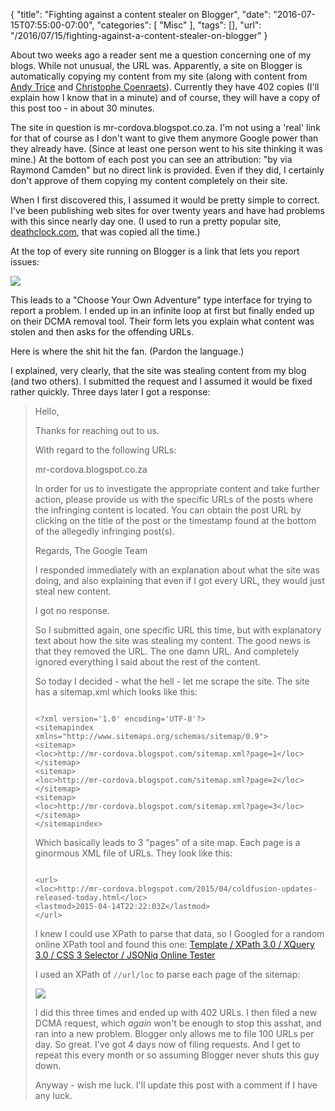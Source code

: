
{
	"title": "Fighting against a content stealer on Blogger",
	"date": "2016-07-15T07:55:00-07:00",
	"categories": [
		"Misc"
	],
	"tags": [],
	"url": "/2016/07/15/fighting-against-a-content-stealer-on-blogger"
}

About two weeks ago a reader sent me a question concerning one of my blogs. While not unusual, the URL was. Apparently, a site on Blogger is automatically copying my content from my site (along with content from <a href="http://www.tricedesigns.com/">Andy Trice</a> and <a href="http://coenraets.org/blog/">Christophe Coenraets</a>). Currently they have 402 copies (I'll explain how I know that in a minute) and of course, they will have a copy of this post too - in about 30 minutes.

The site in question is mr-cordova.blogspot.co.za. I'm not using a 'real' link for that of course as I don't want to give them anymore Google power than they already have. (Since at least one person went to his site thinking it was mine.) At the bottom of each post you can see an attribution: "by via Raymond Camden" but no direct link is provided. Even if they did, I certainly don't approve of them copying my content completely on their site. 

When I first discovered this, I assumed it would be pretty simple to correct. I've been publishing web sites for over twenty years and have had problems with this since nearly day one. (I used to run a pretty popular site, [deathclock.com](http://www.deathclock.com), that was copied all the time.) 

At the top of every site running on Blogger is a link that lets you report issues:

<img src="https://static.raymondcamden.com/images/2016/07/steal1.jpg" class="imgborder">

This leads to a "Choose Your Own Adventure" type interface for trying to report a problem. I ended up in an infinite loop at first but finally ended up on their DCMA removal tool. Their form lets you explain what content was stolen and then asks for the offending URLs. 

Here is where the shit hit the fan. (Pardon the language.)

I explained, very clearly, that the site was stealing content from my blog (and two others). I submitted the request and I assumed it would be fixed rather quickly. Three days later I got a response:

<blockquote>
Hello,

Thanks for reaching out to us.

With regard to the following URLs:

mr-cordova.blogspot.co.za


In order for us to investigate the appropriate content and take further action, please provide us with the specific URLs of the posts where the infringing content is located. You can obtain the post URL by clicking on the title of the post or the timestamp found at the bottom of the allegedly infringing post(s).


Regards,
The Google Team
</blockqoute>

I responded immediately with an explanation about what the site was doing, and also explaining that even if I got every URL, they would just steal new content. 

I got no response.

So I submitted again, one specific URL this time, but with explanatory text about how the site was stealing my content. The good news is that they removed the URL. The one damn URL. And completely ignored everything I said about the rest of the content.

So today I decided - what the hell - let me scrape the site. The site has a sitemap.xml which looks like this:

<pre><code class="language-markup">
&lt;?xml version='1.0' encoding='UTF-8'?&gt;
&lt;sitemapindex xmlns=&quot;http://www.sitemaps.org/schemas/sitemap/0.9&quot;&gt;
&lt;sitemap&gt;
&lt;loc&gt;http://mr-cordova.blogspot.com/sitemap.xml?page=1&lt;/loc&gt;
&lt;/sitemap&gt;
&lt;sitemap&gt;
&lt;loc&gt;http://mr-cordova.blogspot.com/sitemap.xml?page=2&lt;/loc&gt;
&lt;/sitemap&gt;
&lt;sitemap&gt;
&lt;loc&gt;http://mr-cordova.blogspot.com/sitemap.xml?page=3&lt;/loc&gt;
&lt;/sitemap&gt;
&lt;/sitemapindex&gt;
</code></pre>

Which basically leads to 3 "pages" of a site map. Each page is a ginormous XML file of URLs. They look like this:

<pre><code class="language-markup">
&lt;url&gt;
&lt;loc&gt;http://mr-cordova.blogspot.com/2015/04/coldfusion-updates-released-today.html&lt;/loc&gt;
&lt;lastmod&gt;2015-04-14T22:22:03Z&lt;/lastmod&gt;
&lt;/url&gt;
</code></pre>

I knew I could use XPath to parse that data, so I Googled for a random online XPath tool and found this one: <a href="http://videlibri.sourceforge.net/cgi-bin/xidelcgi">Template / XPath 3.0 / XQuery 3.0 / CSS 3 Selector / JSONiq Online Tester</a>

I used an XPath of <code>//url/loc</code> to parse each page of the sitemap:

<img src="https://static.raymondcamden.com/images/2016/07/steal2.jpg" class="imgborder">

I did this three times and ended up with 402 URLs. I then filed a new DCMA request, which *again* won't be enough to stop this asshat, and ran into a new problem. Blogger only allows me to file 100 URLs per day. So great. I've got 4 days now of filing requests. And I get to repeat this every month or so assuming Blogger never shuts this guy down. 

Anyway - wish me luck. I'll update this post with a comment if I have any luck. 
